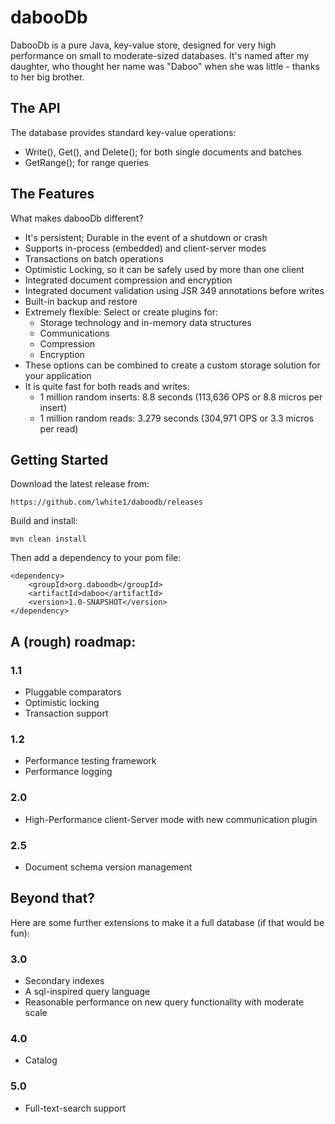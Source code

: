 dabooDb
=======

DabooDb is a pure Java, key-value store, designed for very high performance on small to moderate-sized databases. It's 
named after my daughter, who thought her name was "Daboo" when she was little - thanks to her big brother. 

## The API
The database provides standard key-value operations:

* Write(), Get(), and Delete(); for both single documents and batches
* GetRange(); for range queries

## The Features
What makes dabooDb different?

* It's persistent; Durable in the event of a shutdown or crash
* Supports in-process (embedded) and client-server modes
* Transactions on batch operations
* Optimistic Locking, so it can be safely used by more than one client
* Integrated document compression and encryption
* Integrated document validation using JSR 349 annotations before writes
* Built-in backup and restore
* Extremely flexible: Select or create plugins for:
    * Storage technology and in-memory data structures
    * Communications
    * Compression
    * Encryption
* These options can be combined to create a custom storage solution for your application
* It is quite fast for both reads and writes:
    * 1 million random inserts: 8.8 seconds (113,636 OPS or 8.8 micros per insert)
    * 1 million random reads: 3.279 seconds (304,971 OPS or 3.3 micros per read)    
    
## Getting Started
        
Download the latest release from:

    https://github.com/lwhite1/daboodb/releases

Build and install: 

    mvn clean install
    
Then add a dependency to your pom file:
    
    <dependency>
        <groupId>org.daboodb</groupId>
        <artifactId>daboo</artifactId>
        <version>1.0-SNAPSHOT</version>
    </dependency>
    
## A (rough) roadmap:

### 1.1

* Pluggable comparators 
* Optimistic locking
* Transaction support 

### 1.2

* Performance testing framework
* Performance logging

### 2.0

* High-Performance client-Server mode with new communication plugin

### 2.5

* Document schema version management

## Beyond that?
Here are some further extensions to make it a full database (if that would be fun):

### 3.0

* Secondary indexes
* A sql-inspired query language
* Reasonable performance on new query functionality with moderate scale

### 4.0

* Catalog

### 5.0
* Full-text-search support

